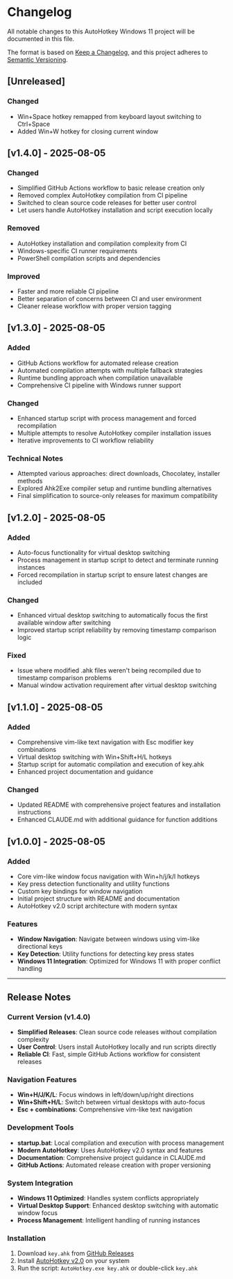# Changelog

All notable changes to this AutoHotkey Windows 11 project will be documented in this file.

The format is based on [Keep a Changelog](https://keepachangelog.com/en/1.0.0/),
and this project adheres to [Semantic Versioning](https://semver.org/spec/v2.0.0.html).

## [Unreleased]

### Changed
- Win+Space hotkey remapped from keyboard layout switching to Ctrl+Space
- Added Win+W hotkey for closing current window

## [v1.4.0] - 2025-08-05

### Changed
- Simplified GitHub Actions workflow to basic release creation only
- Removed complex AutoHotkey compilation from CI pipeline
- Switched to clean source code releases for better user control
- Let users handle AutoHotkey installation and script execution locally

### Removed
- AutoHotkey installation and compilation complexity from CI
- Windows-specific CI runner requirements
- PowerShell compilation scripts and dependencies

### Improved
- Faster and more reliable CI pipeline
- Better separation of concerns between CI and user environment
- Cleaner release workflow with proper version tagging

## [v1.3.0] - 2025-08-05

### Added
- GitHub Actions workflow for automated release creation
- Automated compilation attempts with multiple fallback strategies
- Runtime bundling approach when compilation unavailable
- Comprehensive CI pipeline with Windows runner support

### Changed
- Enhanced startup script with process management and forced recompilation
- Multiple attempts to resolve AutoHotkey compiler installation issues
- Iterative improvements to CI workflow reliability

### Technical Notes
- Attempted various approaches: direct downloads, Chocolatey, installer methods
- Explored Ahk2Exe compiler setup and runtime bundling alternatives
- Final simplification to source-only releases for maximum compatibility

## [v1.2.0] - 2025-08-05

### Added
- Auto-focus functionality for virtual desktop switching
- Process management in startup script to detect and terminate running instances
- Forced recompilation in startup script to ensure latest changes are included

### Changed
- Enhanced virtual desktop switching to automatically focus the first available window after switching
- Improved startup script reliability by removing timestamp comparison logic

### Fixed
- Issue where modified .ahk files weren't being recompiled due to timestamp comparison problems
- Manual window activation requirement after virtual desktop switching

## [v1.1.0] - 2025-08-05

### Added
- Comprehensive vim-like text navigation with Esc modifier key combinations
- Virtual desktop switching with Win+Shift+H/L hotkeys
- Startup script for automatic compilation and execution of key.ahk
- Enhanced project documentation and guidance

### Changed
- Updated README with comprehensive project features and installation instructions
- Enhanced CLAUDE.md with additional guidance for function additions

## [v1.0.0] - 2025-08-05

### Added
- Core vim-like window focus navigation with Win+h/j/k/l hotkeys
- Key press detection functionality and utility functions
- Custom key bindings for window navigation
- Initial project structure with README and documentation
- AutoHotkey v2.0 script architecture with modern syntax

### Features
- **Window Navigation**: Navigate between windows using vim-like directional keys
- **Key Detection**: Utility functions for detecting key press states
- **Windows 11 Integration**: Optimized for Windows 11 with proper conflict handling

---

## Release Notes

### Current Version (v1.4.0)
- **Simplified Releases**: Clean source code releases without compilation complexity
- **User Control**: Users install AutoHotkey locally and run scripts directly
- **Reliable CI**: Fast, simple GitHub Actions workflow for consistent releases

### Navigation Features
- **Win+H/J/K/L**: Focus windows in left/down/up/right directions
- **Win+Shift+H/L**: Switch between virtual desktops with auto-focus
- **Esc + combinations**: Comprehensive vim-like text navigation

### Development Tools
- **startup.bat**: Local compilation and execution with process management
- **Modern AutoHotkey**: Uses AutoHotkey v2.0 syntax and features
- **Documentation**: Comprehensive project guidance in CLAUDE.md
- **GitHub Actions**: Automated release creation with proper versioning

### System Integration
- **Windows 11 Optimized**: Handles system conflicts appropriately
- **Virtual Desktop Support**: Enhanced desktop switching with automatic window focus
- **Process Management**: Intelligent handling of running instances

### Installation
1. Download `key.ahk` from [GitHub Releases](https://github.com/jiahaoxiang2000/ahk-win/releases)
2. Install [AutoHotkey v2.0](https://www.autohotkey.com/v2/) on your system
3. Run the script: `AutoHotkey.exe key.ahk` or double-click `key.ahk`